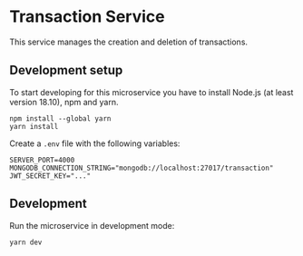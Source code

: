 # Transaction Service

This service manages the creation and deletion of transactions.


## Development setup
To start developing for this microservice you have to install 
Node.js (at least version 18.10), npm and yarn.

```
npm install --global yarn 
yarn install
```

Create a `.env` file with the following variables:

```
SERVER_PORT=4000
MONGODB_CONNECTION_STRING="mongodb://localhost:27017/transaction"
JWT_SECRET_KEY="..."
```

## Development
Run the microservice in development mode:
```
yarn dev
```
